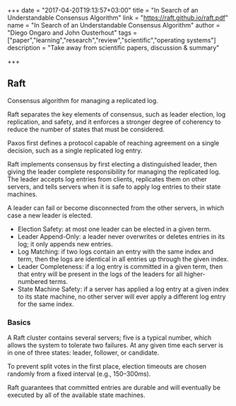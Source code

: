 +++
date = "2017-04-20T19:13:57+03:00"
title = "In Search of an Understandable Consensus Algorithm"
link = "https://raft.github.io/raft.pdf"
name = "In Search of an Understandable Consensus Algorithm"
author = "Diego Ongaro and John Ousterhout"
tags = ["paper","learning","research","review","scientific","operating systems"]
description = "Take away from scientific papers, discussion & summary"

+++


## Raft

Consensus algorithm for managing a replicated log.

Raft separates the key elements of consensus, such as leader election, log replication, and safety, and it enforces
a stronger degree of coherency to reduce the number of states that must be considered.

Paxos first defines a protocol capable of reaching agreement on a single decision,
such as a single replicated log entry.

Raft implements consensus by first electing a distinguished leader,
then giving the leader complete responsibility for managing the replicated log.
The leader accepts log entries from clients, replicates them on other servers,
and tells servers when it is safe to apply log entries to
their state machines.

A leader can fail or become disconnected from the other servers, in which case
a new leader is elected.

 - Election Safety: at most one leader can be elected in a given term.
 - Leader Append-Only: a leader never overwrites or deletes entries in its log; it only appends new entries.
 - Log Matching: if two logs contain an entry with the same index and term, then the logs are identical in all entries up through the given index.
 - Leader Completeness: if a log entry is committed in a given term, then that entry will be present in the logs of the leaders for all higher-numbered terms.
 - State Machine Safety: if a server has applied a log entry at a given index to its state machine, no other server will ever apply a different log entry for the same index.

### Basics

A Raft cluster contains several servers; five is a typical number, which allows the system to tolerate two failures.
At any given time each server is in one of three states: leader, follower, or candidate.

To prevent split votes in the first place, election timeouts are chosen randomly from a fixed interval (e.g., 150–300ms).

Raft guarantees that committed entries are durable and will eventually be executed by all of the available state machines.
